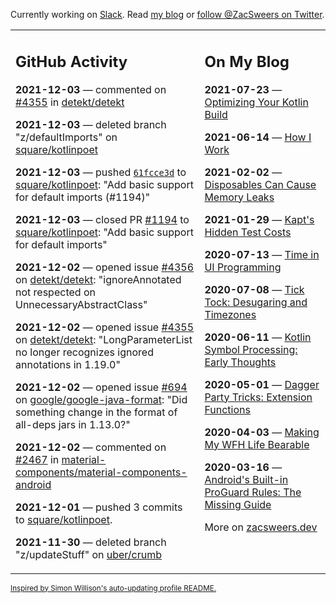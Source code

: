 Currently working on [Slack](https://slack.com/). Read [my blog](https://zacsweers.dev/) or [follow @ZacSweers on Twitter](https://twitter.com/ZacSweers).

<table><tr><td valign="top" width="60%">

## GitHub Activity
<!-- githubActivity starts -->
**2021-12-03** — commented on [#4355](https://github.com/detekt/detekt/issues/4355#issuecomment-985756658) in [detekt/detekt](https://api.github.com/repos/detekt/detekt)

**2021-12-03** — deleted branch "z/defaultImports" on [square/kotlinpoet](https://api.github.com/repos/square/kotlinpoet)

**2021-12-03** — pushed [`61fcce3d`](https://github.com/square/kotlinpoet/commit/61fcce3d73c555dda42defc17a3281f7fb60037d) to [square/kotlinpoet](https://api.github.com/repos/square/kotlinpoet): "Add basic support for default imports (#1194)"

**2021-12-03** — closed PR [#1194](https://api.github.com/repos/square/kotlinpoet/pulls/1194) to [square/kotlinpoet](https://api.github.com/repos/square/kotlinpoet): "Add basic support for default imports"

**2021-12-02** — opened issue [#4356](https://api.github.com/repos/detekt/detekt/issues/4356) on [detekt/detekt](https://api.github.com/repos/detekt/detekt): "ignoreAnnotated not respected on UnnecessaryAbstractClass"

**2021-12-02** — opened issue [#4355](https://api.github.com/repos/detekt/detekt/issues/4355) on [detekt/detekt](https://api.github.com/repos/detekt/detekt): "LongParameterList no longer recognizes ignored annotations in 1.19.0"

**2021-12-02** — opened issue [#694](https://api.github.com/repos/google/google-java-format/issues/694) on [google/google-java-format](https://api.github.com/repos/google/google-java-format): "Did something change in the format of all-deps jars in 1.13.0?"

**2021-12-02** — commented on [#2467](https://github.com/material-components/material-components-android/pull/2467#issuecomment-984978238) in [material-components/material-components-android](https://api.github.com/repos/material-components/material-components-android)

**2021-12-01** — pushed 3 commits to [square/kotlinpoet](https://api.github.com/repos/square/kotlinpoet).

**2021-11-30** — deleted branch "z/updateStuff" on [uber/crumb](https://api.github.com/repos/uber/crumb)
<!-- githubActivity ends -->
</td><td valign="top" width="40%">

## On My Blog
<!-- blog starts -->
**2021-07-23** — [Optimizing Your Kotlin Build](https://www.zacsweers.dev/optimizing-your-kotlin-build/)

**2021-06-14** — [How I Work](https://www.zacsweers.dev/how-i-work/)

**2021-02-02** — [Disposables Can Cause Memory Leaks](https://www.zacsweers.dev/disposables-can-cause-memory-leaks/)

**2021-01-29** — [Kapt's Hidden Test Costs](https://www.zacsweers.dev/kapts-hidden-test-costs/)

**2020-07-13** — [Time in UI Programming](https://www.zacsweers.dev/time-in-ui/)

**2020-07-08** — [Tick Tock: Desugaring and Timezones](https://www.zacsweers.dev/ticktock-desugaring-timezones/)

**2020-06-11** — [Kotlin Symbol Processing: Early Thoughts](https://www.zacsweers.dev/kotlin-symbol-processor-early-thoughts/)

**2020-05-01** — [Dagger Party Tricks: Extension Functions](https://www.zacsweers.dev/dagger-party-tricks-extension-functions/)

**2020-04-03** — [Making My WFH Life Bearable](https://www.zacsweers.dev/making-wfh-life-bearable/)

**2020-03-16** — [Android's Built-in ProGuard Rules: The Missing Guide](https://www.zacsweers.dev/android-proguard-rules/)
<!-- blog ends -->
More on [zacsweers.dev](https://zacsweers.dev/)
</td></tr></table>

<sub><a href="https://simonwillison.net/2020/Jul/10/self-updating-profile-readme/">Inspired by Simon Willison's auto-updating profile README.</a></sub>